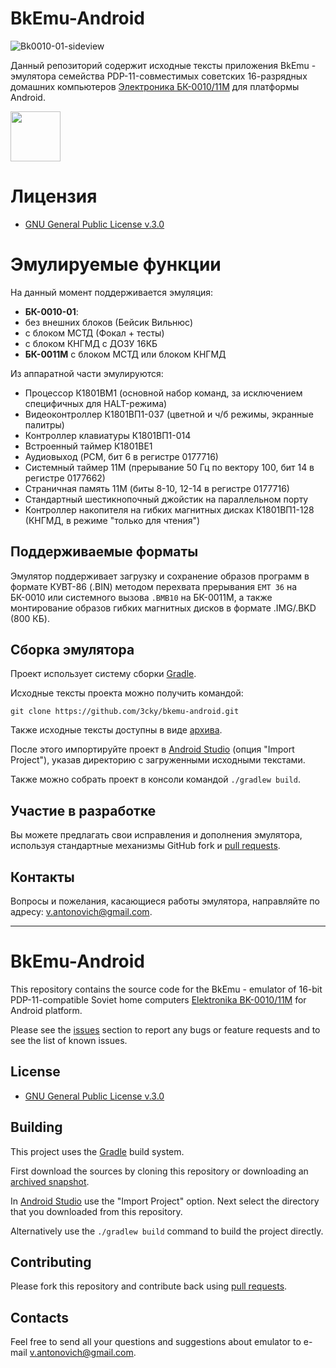 # BkEmu-Android

![Bk0010-01-sideview](https://upload.wikimedia.org/wikipedia/commons/thumb/8/89/Bk0010-01-sideview.jpg/320px-Bk0010-01-sideview.jpg)

Данный репозиторий содержит исходные тексты приложения BkEmu - эмулятора семейства
PDP-11-совместимых советских 16-разрядных домашних компьютеров
[Электроника БК-0010/11М](https://ru.wikipedia.org/wiki/БК-0010) для платформы Android.

<a href="https://play.google.com/store/apps/details?id=su.comp.bk" alt="Download from Google Play">
  <img src="https://play.google.com/intl/en_us/badges/images/generic/en_badge_web_generic.png" height="80">
</a>

# Лицензия

* [GNU General Public License v.3.0](https://www.gnu.org/licenses/gpl-3.0.html)

# Эмулируемые функции

На данный момент поддерживается эмуляция:

 * **БК-0010-01**:
  * без внешних блоков (Бейсик Вильнюс)
  * с блоком МСТД (Фокал + тесты)
  * c блоком КНГМД с ДОЗУ 16КБ
 * **БК-0011М** с блоком МСТД или блоком КНГМД

Из аппаратной части эмулируются:

 * Процессор К1801ВМ1 (основной набор команд, за исключением специфичных для HALT-режима)
 * Видеоконтроллер К1801ВП1-037 (цветной и ч/б режимы, экранные палитры)
 * Контроллер клавиатуры К1801ВП1-014
 * Встроенный таймер К1801ВЕ1
 * Аудиовыход (PCM, бит 6 в регистре 0177716)
 * Системный таймер 11М (прерывание 50 Гц по вектору 100, бит 14 в регистре 0177662)
 * Страничная память 11М (биты 8-10, 12-14 в регистре 0177716)
 * Стандартный шестикнопочный джойстик на параллельном порту
 * Контроллер накопителя на гибких магнитных дисках К1801ВП1-128 (КНГМД,
 в режиме "только для чтения")

## Поддерживаемые форматы

Эмулятор поддерживает загрузку и сохранение образов программ в формате КУВТ-86 (.BIN) методом перехвата
прерывания `EMT 36` на БК-0010 или системного вызова `.BMB10` на БК-0011М, а также монтирование
образов гибких магнитных дисков в формате .IMG/.BKD (800 КБ).

## Сборка эмулятора

Проект использует систему сборки [Gradle](https://gradle.org/).

Исходные тексты проекта можно получить командой:

```
git clone https://github.com/3cky/bkemu-android.git
```

Также исходные тексты доступны в виде [архива](https://github.com/3cky/bkemu-android/archive/master.zip).

После этого импортируйте проект в [Android Studio](https://developer.android.com/studio/) (опция "Import Project"),
указав директорию с загруженными исходными текстами.

Также можно собрать проект в консоли командой `./gradlew build`.

## Участие в разработке

Вы можете предлагать свои исправления и дополнения эмулятора, используя стандартные механизмы
GitHub fork и [pull requests](https://github.com/github/android/pulls).

## Контакты

Вопросы и пожелания, касающиеся работы эмулятора, направляйте по адресу:
<v.antonovich@gmail.com>.

---

# BkEmu-Android

This repository contains the source code for the BkEmu - emulator of 16-bit PDP-11-compatible
Soviet home computers [Elektronika BK-0010/11M](https://en.wikipedia.org/wiki/Elektronika\_BK) for
Android platform.

Please see the [issues](https://github.com/3cky/bkemu-android/issues) section to report any bugs or
feature requests and to see the list of known issues.

## License

* [GNU General Public License v.3.0](https://www.gnu.org/licenses/gpl-3.0.html)

## Building

This project uses the [Gradle](https://gradle.org/) build system.

First download the sources by cloning this repository or downloading an
[archived snapshot](https://github.com/3cky/bkemu-android/archive/master.zip).

In [Android Studio](https://developer.android.com/studio/) use the "Import Project" option.
Next select the directory that you downloaded from this repository.

Alternatively use the `./gradlew build` command to build the project directly.

## Contributing

Please fork this repository and contribute back using
[pull requests](https://github.com/github/android/pulls).

## Contacts

Feel free to send all your questions and suggestions about emulator to e-mail
<v.antonovich@gmail.com>.
